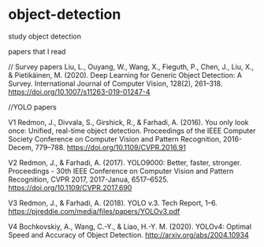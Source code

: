 # object-detection
study object detection


papers that I read

// Survey papers
Liu, L., Ouyang, W., Wang, X., Fieguth, P., Chen, J., Liu, X., & Pietikäinen, M. (2020). Deep Learning for Generic Object Detection: A Survey. International Journal of Computer Vision, 128(2), 261–318. https://doi.org/10.1007/s11263-019-01247-4


//YOLO papers

V1
Redmon, J., Divvala, S., Girshick, R., & Farhadi, A. (2016). You only look once: Unified, real-time object detection. Proceedings of the IEEE Computer Society Conference on Computer Vision and Pattern Recognition, 2016-Decem, 779–788. https://doi.org/10.1109/CVPR.2016.91

V2
Redmon, J., & Farhadi, A. (2017). YOLO9000: Better, faster, stronger. Proceedings - 30th IEEE Conference on Computer Vision and Pattern Recognition, CVPR 2017, 2017-Janua, 6517–6525. https://doi.org/10.1109/CVPR.2017.690

V3
Redmon, J., & Farhadi, A. (2018). YOLO v.3. Tech Report, 1–6. https://pjreddie.com/media/files/papers/YOLOv3.pdf

V4
Bochkovskiy, A., Wang, C.-Y., & Liao, H.-Y. M. (2020). YOLOv4: Optimal Speed and Accuracy of Object Detection. http://arxiv.org/abs/2004.10934
